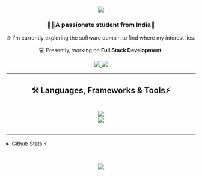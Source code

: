 <h1 align="center">
    <img src="https://readme-typing-svg.herokuapp.com/?font=Righteous&size=35&center=true&vCenter=true&width=500&height=70&duration=4000&lines=Hi+There!+👋;+I'm+Akshay+Teja!;" />
</h1>

<h3 align="center">✌🏻A passionate student from India👾</h3>

<div align="center">
 
🌐 I'm currently exploring the software domain to find where my interest lies.

💻 Presently, working on **Full Stack Development**.

 </div>

<div align="center"> 
  <a href="mailto:akshayteja04@gmail.com">
    <img src="https://img.shields.io/badge/Gmail-333333?style=for-the-badge&logo=gmail&logoColor=red" />
  </a>
  <a href="https://www.linkedin.com/in/akshay-tumunuri/" target="_blank">
    <img src="https://img.shields.io/badge/LinkedIn-0077B5?style=for-the-badge&logo=linkedin&logoColor=white" target="_blank" />
  </a>
</div>

<hr/>

<h2 align="center">⚒️ Languages, Frameworks & Tools⚡</h2>
<br/>
<div align="center">
    <img src="https://skillicons.dev/icons?i=c,python,java" /><br>
    <img src="https://skillicons.dev/icons?i=html,css,bootstrap,tailwind,javascript,react,mysql,mongodb,nodejs,expressjs,git&perline=11" /><br> 
</div>

<br/>
<hr/>

<details>
    <summary>Github Stats ⚡</summary>
  <a href="#">![Github stats](https://github-readme-stats.vercel.app/api?username=AkshayTeja&theme=blueberry&count_private=true&hide_border=true&line_height=20)</a>
  <a href="#">![Top Langs](https://github-readme-stats.vercel.app/api/top-langs/?username=AkshayTeja&layout=compact&theme=blueberry&count_private=true&hide_border=true)</a>
</details>

<h1 align="center">
    <img src="https://readme-typing-svg.herokuapp.com/?font=Righteous&size=35&center=true&vCenter=true&width=500&height=70&duration=4000&lines=Thanks+For+Visiting!;+Hit+Me+Up🫂;" />
</h1>


